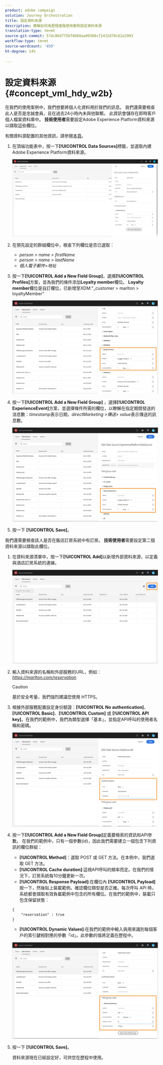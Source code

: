 ```yaml
---
product: adobe campaign
solution: Journey Orchestration
title: 設定資料來源
description: 瞭解如何為歷程進階使用案例設定資料來源
translation-type: tm+mt
source-git-commit: 57dc86d775bf8860aa09300cf2432d70c62a2993
workflow-type: tm+mt
source-wordcount: '459'
ht-degree: 14%

---
```



# 設定資料來源 {#concept_vml_hdy_w2b}

在我們的使用案例中，我們想要將個人化資料用於我們的訊息。 我們還需要檢查此人是否是忠誠會員，且在過去24小時內未與他聯繫。 此資訊會儲存在即時客戶個人檔案資料庫中。 **技術使用者**&#x200B;需要設定Adobe Experience Platform資料來源以擷取這些欄位。

有關資料源配置的其他資訊，請參閱[本頁](../datasource/about-data-sources.md)。

1. 在頂端功能表中，按一下&#x200B;**[!UICONTROL Data Sources]**&#x200B;標籤，並選取內建Adobe Experience Platform資料來源。

   ![](../assets/journey23.png)

1. 在預先設定的群組欄位中，檢查下列欄位是否已選取：

   * _person > name > firstName_
   * _person > name > lastName_
   * _個人電子郵件>地址_

1. 按一下&#x200B;**[!UICONTROL Add a New Field Group]**，選擇&#x200B;**[!UICONTROL Profiles]**&#x200B;方案，並為我們的條件添加&#x200B;**Loyalty member**&#x200B;欄位。 **Loyalty member**&#x200B;欄位是自訂欄位，已新增至XDM:&quot;_customer > marlton > loyaltyMember&quot;

   ![](../assets/journeyuc2_6.png)

1. 按一下&#x200B;**[!UICONTROL Add a New Field Group]** ，選擇&#x200B;**[!UICONTROL ExperienceEvent]**&#x200B;方案，並選擇條件所需的欄位，以瞭解在指定期間發送的消息數：_timestamp_&#x200B;表示日期，_directMarketing >傳送> value_&#x200B;表示傳送的訊息數。

   ![](../assets/journeyuc2_7.png)

1. 按一下 **[!UICONTROL Save]**。

我們還需要檢查該人是否在飯店訂房系統中有訂房。 **技術使用者**&#x200B;需要設定第二個資料來源以擷取此欄位。

1. 在資料來源清單中，按一下&#x200B;**[!UICONTROL Add]**&#x200B;以新增外部資料來源，以定義與酒店訂房系統的連線。

   ![](../assets/journeyuc2_9.png)

1. 輸入資料來源的名稱和外部服務的URL，例如：_https://marlton.com/reservation_

   >[!CAUTION]
   >
   >基於安全考量，我們強烈建議您使用 HTTPS。

1. 根據外部服務配置設定身份驗證：**[!UICONTROL No authentication]**、**[!UICONTROL Basic]**、**[!UICONTROL Custom]** 或 **[!UICONTROL API key]**。在我們的範例中，我們為類型選擇「基本」，並指定API呼叫的使用者名稱和密碼。

   ![](../assets/journeyuc2_10.png)

1. 按一下&#x200B;**[!UICONTROL Add a New Field Group]**&#x200B;定義要檢索的資訊和API參數。 在我們的範例中，只有一個參數(id)，因此我們需要建立一個包含下列資訊的欄位群組：

   * **[!UICONTROL Method]**：選取 POST 或 GET 方法。在本例中，我們選取 GET 方法。
   * **[!UICONTROL Cache duration]**:這視API呼叫的頻率而定。在我們的情況下，訂房系統每10分鐘更新一次。
   * **[!UICONTROL Response Payload]**:在欄位內 **[!UICONTROL Payload]** 按一下，然後貼上裝載範例。確認欄位類型是否正確。每次呼叫 API 時，系統都會擷取有效負載範例中包含的所有欄位。在我們的範例中，裝載只包含保留狀態：

   ```
   {
       "reservation" : true
   }
   ```

   * **[!UICONTROL Dynamic Values]**:在我們的範例中輸入與用來識別每個客戶的索引鍵相對應的參數「id」。此參數的值將定義在歷程中。

   ![](../assets/journeyuc2_11.png)

1. 按一下 **[!UICONTROL Save]**。

   資料來源現在已經設定好，可供您在歷程中使用。
